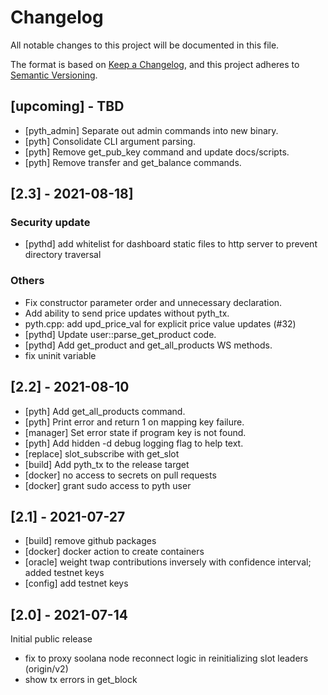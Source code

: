 # Changelog

All notable changes to this project will be documented in this file.

The format is based on [Keep a Changelog](https://keepachangelog.com/en/1.0.0/),
and this project adheres to [Semantic Versioning](https://semver.org/spec/v2.0.0.html).

## [upcoming] - TBD
- [pyth_admin] Separate out admin commands into new binary.
- [pyth] Consolidate CLI argument parsing.
- [pyth] Remove get_pub_key command and update docs/scripts.
- [pyth] Remove transfer and get_balance commands.

## [2.3] - 2021-08-18]
### Security update
- [pythd] add whitelist for dashboard static files to http server to prevent directory traversal

### Others
- Fix constructor parameter order and unnecessary declaration.
- Add ability to send price updates without pyth_tx.
- pyth.cpp: add upd_price_val for explicit price value updates (#32)
- [pythd] Update user::parse_get_product code.
- [pythd] Add get_product and get_all_products WS methods.
- fix uninit variable

## [2.2] - 2021-08-10
- [pyth] Add get_all_products command.
- [pyth] Print error and return 1 on mapping key failure.
- [manager] Set error state if program key is not found.
- [pyth] Add hidden -d debug logging flag to help text.
- [replace] slot_subscribe with get_slot
- [build] Add pyth_tx to the release target
- [docker] no access to secrets on pull requests
- [docker] grant sudo access to pyth user

## [2.1] - 2021-07-27
- [build] remove github packages
- [docker] docker action to create containers
- [oracle] weight twap contributions inversely with confidence interval; added testnet keys
- [config] add testnet keys

## [2.0] - 2021-07-14
Initial public release
- fix to proxy soolana node reconnect logic in reinitializing slot leaders (origin/v2)
- show tx errors in get_block
